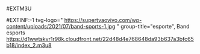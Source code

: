 #EXTM3U

#EXTINF:-1 tvg-logo=" https://supertvaovivo.com/wp-content/uploads/2021/07/band-sports-1.jpg "
group-title="esporte", Band esports
https://d1wwtskvr1r98k.cloudfront.net/22d48d4e768648da93b637a3bfc65b18/index_2.m3u8
